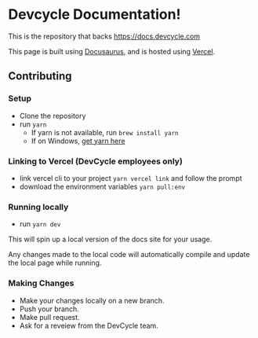 # Devcycle Documentation!

This is the repository that backs https://docs.devcycle.com

This page is built using [Docusaurus](https://docusaurus.io/), and is hosted using [Vercel](https://vercel.com/). 

## Contributing

### Setup

* Clone the repository
* run `yarn`
  * If yarn is not available, run `brew install yarn`
  * If on Windows, [get yarn here](https://classic.yarnpkg.com/lang/en/docs/install/#mac-stable)

### Linking to Vercel (DevCycle employees only)

* link vercel cli to your project `yarn vercel link` and follow the prompt
* download the environment variables `yarn pull:env`

### Running locally

* run `yarn dev`

This will spin up a local version of the docs site for your usage. 

Any changes made to the local code will automatically compile and update the local page while running.
  
### Making Changes

* Make your changes locally on a new branch.
* Push your branch.
* Make pull request.
* Ask for a reveiew from the DevCycle team.
